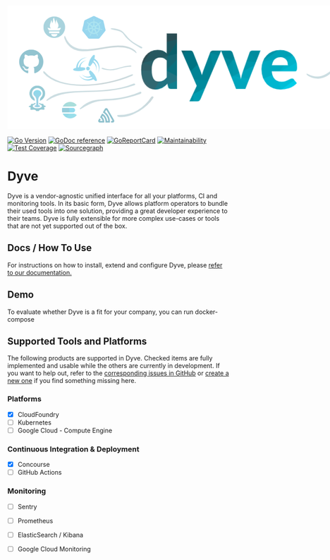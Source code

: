 <p align="center">
  <img style="max-width: 960px" src="/docs/img/header.png?raw=true">
</p>

[![Go Version](https://img.shields.io/github/go-mod/go-version/joscha-alisch/dyve.svg)](https://github.com/joscha-alisch/dyve)
[![GoDoc reference](https://img.shields.io/badge/godoc-reference-blue.svg)](https://godoc.org/github.com/joscha-alisch/dyve)
[![GoReportCard](https://goreportcard.com/badge/github.com/joscha-alisch/dyve)](https://goreportcard.com/report/github.com/joscha-alisch/dyve)
[![Maintainability](https://api.codeclimate.com/v1/badges/cda6afc7b37386975063/maintainability)](https://codeclimate.com/github/joscha-alisch/dyve/maintainability)
[![Test Coverage](https://codecov.io/gh/joscha-alisch/dyve/branch/main/graph/badge.svg?token=898J1INMMX)](https://codecov.io/gh/joscha-alisch/dyve)
[![Sourcegraph](https://sourcegraph.com/github.com/joscha-alisch/dyve/-/badge.svg)](https://sourcegraph.com/joscha-alisch/dyve?badge)

# Dyve

Dyve is a vendor-agnostic unified interface for all your platforms, CI and monitoring tools.
In its basic form, Dyve allows platform operators to bundle their used tools into one solution, providing a great developer experience to their teams.
Dyve is fully extensible for more complex use-cases or tools that are not yet supported out of the box.

## Docs / How To Use

For instructions on how to install, extend and configure Dyve, please [refer to our documentation.](https://joscha-alisch.github.io/dyve)

## Demo

To evaluate whether Dyve is a fit for your company, you can run docker-compose

## Supported Tools and Platforms

The following products are supported in Dyve. Checked items are fully implemented and usable while the others are currently in development.
If you want to help out, refer to the [corresponding issues in GitHub]() or [create a new one]() if you find something missing here.

### Platforms

* [x] CloudFoundry
* [ ] Kubernetes
* [ ] Google Cloud - Compute Engine

### Continuous Integration & Deployment 

* [x] Concourse
* [ ] GitHub Actions

### Monitoring
* [ ] Sentry
* [ ] Prometheus
* [ ] ElasticSearch / Kibana
* [ ] Google Cloud Monitoring

